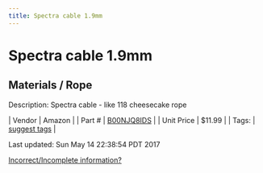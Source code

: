 ```yaml
---
title: Spectra cable 1.9mm
---
```


# Spectra cable 1.9mm
## Materials / Rope
Description: 	Spectra cable - like 118 cheesecake rope 

| Vendor | Amazon | 
| Part # | [B00NJQ8IDS](http://www.amazon.com/Feet-550lb-Braided-Spectra-Speargun/dp/B005URJ644/ref=sr_1_2?ie=UTF8&qid=1459538189&sr=8-2&keywords=spectra+spearfishing+line) | 
| Unit Price | $11.99 | 
| Tags: | [suggest tags](https://docs.google.com/forms/d/e/1FAIpQLSeWyY8v3RgOty-MyWmh9U0iivNYN_molChYyS-0U-o-kOAv_g/viewform) | 

Last updated: Sun May 14 22:38:54 PDT 2017

 [Incorrect/Incomplete information?](https://docs.google.com/forms/d/e/1FAIpQLSeWyY8v3RgOty-MyWmh9U0iivNYN_molChYyS-0U-o-kOAv_g/viewform)